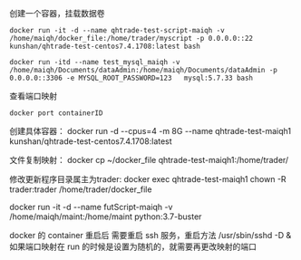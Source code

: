 创建一个容器，挂载数据卷

    docker run -it -d --name qhtrade-test-script-maiqh -v /home/maiqh/docker_file:/home/trader/myscript -p 0.0.0.0::22 kunshan/qhtrade-test-centos7.4.1708:latest bash

    docker run -itd --name test_mysql_maiqh -v /home/maiqh/Documents/dataAdmin:/home/maiqh/Documents/dataAdmin -p 0.0.0.0::3306 -e MYSQL_ROOT_PASSWORD=123   mysql:5.7.33 bash

查看端口映射

    docker port containerID

创建具体容器：
    docker run -d --cpus=4 -m 8G --name qhtrade-test-maiqh1 kunshan/qhtrade-test-centos7.4.1708:latest

文件复制映射：
    docker cp ~/docker_file  qhtrade-test-maiqh1:/home/trader/

修改更新程序目录属主为trader:
    docker exec qhtrade-test-maiqh1  chown -R trader:trader /home/trader/docker_file


docker run -it -d --name futScript-maiqh -v /home/maiqh/maint:/home/maint python:3.7-buster

docker 的 container 重启后 需要重启 ssh 服务，重启方法 
    /usr/sbin/sshd -D &
如果端口映射在 run 的时候是设置为随机的，就需要再更改映射的端口